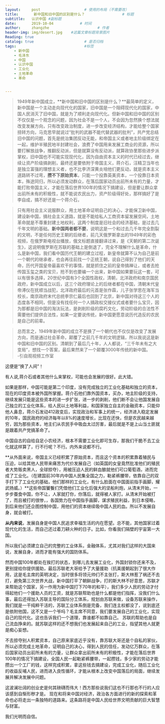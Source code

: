 ```yaml
---
layout:     post                    # 使用的布局（不需要改）
title:       新中国和旧中国的区别是什么？                 # 标题 
subtitle:   认识中国 #副标题
date:       2019-10-04            # 时间
author:     zhangzhe                      # 作者
header-img: img/desert.jpg    #这篇文章标题背景图片
Reading: true
catalog: true                       # 是否归档
tags:                               #标签
    - 新中国
    - 毛泽东
    - 中国
    - 认识中国
    - 工业化
    - 土地革命
    - 革命


---
```


> 1949年新中国成立，**新中国和旧中国的区别是什么？**最简单的定义，新中国是一个主动走向现代化的国家，旧中国是一个阻碍现代化的国家，中国人民消灭了旧中国，就是为了顺利走向现代化。但新中国和旧中国的区别不仅仅是一个观念的问题，因为社会不是一个人，不会因为忽然换个想法就改变发展方向，只有改变政治制度，进一步改变经济结构，才能给整个国家扭转方向，马克思早就说过“批判的武器不能代替武器的批判”，共产党总结旧中国的问题，首先是统治集团反动无能，和帝国主义或者地主阶级绑定在一起，维护半殖民地半封建社会，浪费了中国用来发展工商业的资源，所以要打解放战争，推翻反动派，但是就算没有反动派，就算政协里那些进步派掌权，旧中国也不可能实现现代化，因为自由资本主义的时代已经过去，继续让资产阶级搞剥削，最终还是要依附于帝国主义，蒋介石，汪精卫当年也是独立富强的理想主义者，也不比李济深黄炎培他们更反动，就是资本主义道路转不过弯，**攒不下原始资本**，只能一个投靠英美资本，一个投靠日本资本，殊途同归，所以必须发动群众，在落后国家动员出前所未有的力量，才能打败帝国主义，才能在落后世界100年的情况下搞建设，但是要让群众拿出前所未有的积极性，就不能说农民出力，资产阶级得好处，那样搞好了是李自成，搞不好还是一个蒋介石，

> 只有用社会主义说服群众，用土地革命证明自己的决心，才能保卫新中国，建设新中国，搞社会主义道路，就是不能给私人工商资本留发展空间，土地革命就是不尊重封建土地权利，这两个制度是旧社会的经济基础，是过去几千年文明的基础。**新中国两者都不要**，说明这是一个和过去几千年完全割裂的文明，不是任何历史王朝的后继者，前几天俄罗斯拿出的1949年的彩色视频，在俄罗斯电视台播放，俄文标题直接翻译过来，是《天朝的第二次诞生》，这说明俄罗斯在苏联的基础上是倒退了，完全不理解什么是革命，什么是新中国，我们看中国历代王朝的建立过程，新皇帝就算不认为自己是前一个朝代的继承者，也会再往前找一个正统王朝，说自己得到了他们的天命，历代开国皇帝最喜欢干的事情，就是抓住之前的皇帝搞禅让，或者去抢传国玉玺之类的宝贝，抢不到也要编一个出来，新中国如果要玩这一套，可以有很多选择，20世纪中国有3个全国性政权，清朝，北洋政府和南京国民政府，新中国成立以后，这三个政府理论上的后继者都在中国，清朝末代皇帝溥仪在抚顺当战犯，北洋政府最后的元首是张作霖，儿子张学思在海军当校长，南京政府末代总统李宗仁最后也回到了北京，新中国对待这三个人的态度各不相同，但是没有找任何一个人搞政权交接仪式或者要什么宝贝，因为那都是旧中国的淘汰玩法，是剥削阶级的腐朽文化，劳动阶级的合法性不需要他们提供合法性，如果一定要说传统，新中国更愿意说历代造反的农民是自己的前辈。

> 总而言之，1949年新中国的成立不是换了一个朝代也不仅仅是改变了发展方向，而是通过社会革命，颠覆了之前几千年的文明逻辑，所以我说这是新中国和旧中国的区别。清朝到了最后几十年，人人都说，“三千年未有之大变局”，想找一个答案，最后果然来了一个颠覆3000年传统的新中国。  
> -引自观视频工作室

这便是“换了人间”！

有人说,蒋介石或者其他什么来掌权，可能也会发展的很好。此大错。

如果是那样，中国可能是第二个印度，没有完成独立的工业化基础和独立的资本，现在的印度资本被外国所掌握。蒋介石他们靠外国资本，买办，地主阶级的支持，继续发展只能是这些资本的进一步扩张，进一步的剥削，他们断不会让他国发展自己独立的工业化体系，给人民以土地等利益，和国家独立自主的金融资本，只能仰他人鼻息，蒋介石发动412政变后，实现政治和军事上的统一，经济进入稳定发展的10年，国民政府的经济每年以8%的速度增长，比现在还快，但是农民越来越穷，因为那些资本，地主们从农民手中吸血太过厉害，最后就是不是上山当土匪就是跟着共产党搞革命了。

中国自古的自给自足小农经济，根本不需要工业化即可生存，那我们干脆不去工业化就这样算了，行不行呢？不行。内外来说都不行。

**从外面来说，帝国主义已经积累了原始资本，而且这个资本的积累靠着殖民与压迫，以给其他人民带来痛苦为代价发展自己（如英国的女皇竟然批准他们的殖民者大势贩卖黑人，全球掠夺），用被压迫人民的鲜血酿就他们可口葡萄酒，进而完成了工业化。（在建国前30年内中国人民集全国之力，勒紧裤腰带，依靠自己的双手打下了工业化的基础，他们那样的工业化，有什么脸面在中国面前指手画脚，耀武扬威。）**这些帝国饕餮们凭借他们工业化后强大的坚船利炮，从清末开始，一步步蚕食中国，你不让，人家就打你，你落后，就得被人家打。从清末开始被打了，而且被打的很惨，，各国势力在中国指手画脚，谋求殖民利益，到日本侵略，到后来他们还企图控制中国，用他们的资本继续吸中国人民的血。所以不发展自身，就会被打。

**从内来说**，发展自身是中国人民追求幸福生活的内在愿望。总不能，其他国家过着现代化的生活，而自己还过着刀耕火种的日子。比如，你看我们隔壁的宇宙第一大国。

所以我们必须建立自己的完整的工业体系，金融体系，尤其对我们这样的大国来说，发展自身，进而才能有强大的国防体系。

然而中国100年都处在挨打的状态，到哪儿去发展工业化，外国封锁你还来不及，更别提给你提供援助，最后苏联老大哥给予了大量援助（抗美援朝起到了很大作用，这是毛主席的英明决定，当时很多将领元帅们不主张打，斯大林惹了祸还不去打，避免第三次世界大战，新中国打平了朝鲜战争，打的斯大林不好意思，苏联才来帮助这个国家，另一作用为新中国打下70年的和平），我们多少人民的劳动才付得起他们一个援助人员的工资，就是苏联帮助也是什么都是他们指挥，没我们什么事，最后还得加入苏联主导的国际分工体系，规划由苏联来做，设备苏联来操作，我们就是一干纯粹干活的，苏联工业体系倒是完备，我们连主权都没了，说到底还是依附他国，这不又是一个爷吗？毛主席不同意，我们要发展自己的工业化，实现自己的现代化。这也告诉我们一个道理，靠谁都不如靠自己。
苏联的帮助也是自己流血挣来的。就苏联这样的还不想我们也发展起来自己的工业，指望其他人就更是痴心妄想。

不去掠夺别人积累资本，自己原来家底近乎没有，靠苏联大哥还是个自私的家伙，所以必须完成土地革命，证明自己的决心，得到人民的信任，发动亿万群众，在落后国家动员出前所未有的力量，让群众拿出前所未有的积极性，才能在落后世界100年的情况下搞建设，全国人民一起勒紧裤腰带，一起攒钱，多少家的劳动才能攒出一个工厂的钱，这样完成积累，拿这些钱去搞建设，完成工业化，随后工业化的收益反哺人民，进而进入良性循环，才能从根本上改变中国落后的局面，继续发展并解决发展中问题。

这波澜壮阔的创业史是何其磅礴而伟大！西方那些说我们这也不行那也不行的人应该感到自惭形秽才是。
现在和将来中国对经济，政治各方面进行的新的探索和革命也必将走出一条独特的道路来。这条路将是中国人民给世界文明贡献的巨大智慧与财富。

我们光明而自信。

